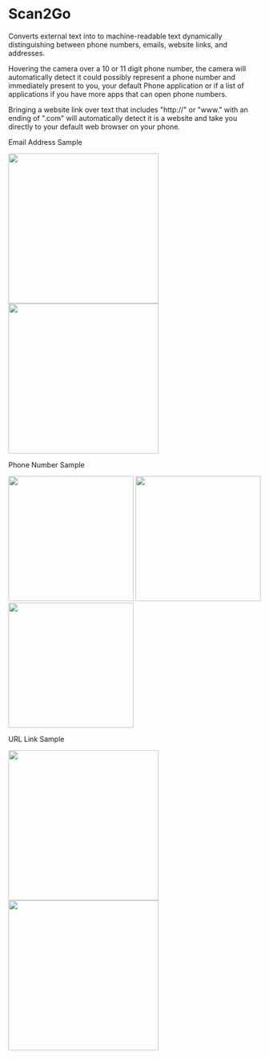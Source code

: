 # Scan2Go
Converts external text into to machine-readable text dynamically distinguishing between phone numbers, emails, website links, and addresses.

Hovering the camera over a 10 or 11 digit phone number, the camera will automatically detect it could possibly represent a phone number and immediately present to you, your default Phone application or if a list of applications if you have more apps that can open phone numbers.

Bringing a website link over text that includes "http://" or "www." with an ending of ".com" will automatically detect it is a website and take you directly to your default web browser on your phone.

Email Address Sample
<p float="left">
  <img src="/app/Screenshot_20190313-213603.png" width="300" />
  <img src="/app/Screenshot_20190313-213709.png" width="300" /> 
</p>

Phone Number Sample
<p float="left">
<img src="app/Screenshot_20190313-213839.png" width="250" />
<img src="app/Screenshot_20190313-213847.png" width="250" /> 
<img src="app/Screenshot_20190313-213855.png" width="250" /> 
</p>

URL Link Sample
<p float="left">
<img src="app/Screenshot_20190313-214112.png" width="300" /> 
<img src="app/Screenshot_20190313-214125.png" width="300" /> 
</p>
